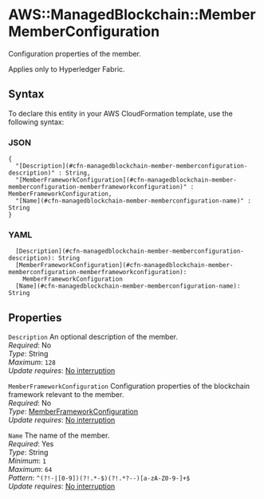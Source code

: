 # AWS::ManagedBlockchain::Member MemberConfiguration<a name="aws-properties-managedblockchain-member-memberconfiguration"></a>

Configuration properties of the member\.

Applies only to Hyperledger Fabric\.

## Syntax<a name="aws-properties-managedblockchain-member-memberconfiguration-syntax"></a>

To declare this entity in your AWS CloudFormation template, use the following syntax:

### JSON<a name="aws-properties-managedblockchain-member-memberconfiguration-syntax.json"></a>

```
{
  "[Description](#cfn-managedblockchain-member-memberconfiguration-description)" : String,
  "[MemberFrameworkConfiguration](#cfn-managedblockchain-member-memberconfiguration-memberframeworkconfiguration)" : MemberFrameworkConfiguration,
  "[Name](#cfn-managedblockchain-member-memberconfiguration-name)" : String
}
```

### YAML<a name="aws-properties-managedblockchain-member-memberconfiguration-syntax.yaml"></a>

```
  [Description](#cfn-managedblockchain-member-memberconfiguration-description): String
  [MemberFrameworkConfiguration](#cfn-managedblockchain-member-memberconfiguration-memberframeworkconfiguration): 
    MemberFrameworkConfiguration
  [Name](#cfn-managedblockchain-member-memberconfiguration-name): String
```

## Properties<a name="aws-properties-managedblockchain-member-memberconfiguration-properties"></a>

`Description`  <a name="cfn-managedblockchain-member-memberconfiguration-description"></a>
An optional description of the member\.  
*Required*: No  
*Type*: String  
*Maximum*: `128`  
*Update requires*: [No interruption](https://docs.aws.amazon.com/AWSCloudFormation/latest/UserGuide/using-cfn-updating-stacks-update-behaviors.html#update-no-interrupt)

`MemberFrameworkConfiguration`  <a name="cfn-managedblockchain-member-memberconfiguration-memberframeworkconfiguration"></a>
Configuration properties of the blockchain framework relevant to the member\.  
*Required*: No  
*Type*: [MemberFrameworkConfiguration](aws-properties-managedblockchain-member-memberframeworkconfiguration.md)  
*Update requires*: [No interruption](https://docs.aws.amazon.com/AWSCloudFormation/latest/UserGuide/using-cfn-updating-stacks-update-behaviors.html#update-no-interrupt)

`Name`  <a name="cfn-managedblockchain-member-memberconfiguration-name"></a>
The name of the member\.  
*Required*: Yes  
*Type*: String  
*Minimum*: `1`  
*Maximum*: `64`  
*Pattern*: `^(?!-|[0-9])(?!.*-$)(?!.*?--)[a-zA-Z0-9-]+$`  
*Update requires*: [No interruption](https://docs.aws.amazon.com/AWSCloudFormation/latest/UserGuide/using-cfn-updating-stacks-update-behaviors.html#update-no-interrupt)